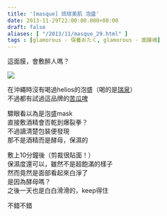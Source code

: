 ```yaml
---
title: '[masque] 琉球美肌 泡盛'
date: 2013-11-29T22:00:00.000+08:00
draft: false
aliases: [ "/2013/11/masque_29.html" ]
tags : [glamorous - 保養おたく, glamorous - 面膜魂]
---
```


這面膜，會敷醉人嗎？  

![](/images/okimaskawamori.jpg)

在沖繩時沒有喝過helios的泡盛（喝的是[瑞泉](https://hidie.net/okinawa3f/)）  
不過都有試過這品牌的[苦瓜啤](https://hidie.net/okinawa6e/)  
  
驟眼看以為是泡盛mask  
直接敷酒精會否乾到爆裂拳？  
不過讀清楚包裝便發現  
那不是酒精而是酵母，保濕的  
  
敷上10分鐘後（剪裁很貼面！）  
保濕度還可以，雖然不是超飽滿的樣子  
然而竟然是面部看起來白淨了  
是因為酵母嗎？  
之後一天也是白白滑滑的，keep得住  
  
不錯不錯
